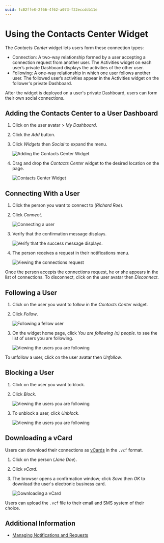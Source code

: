 ```yaml
---
uuid: fc02ffe8-2f66-4f62-a073-f22eccddb11e
---
```

# Using the Contacts Center Widget

 The _Contacts Center_ widget lets users form these connection types:

* Connection: A two-way relationship formed by a user accepting a connection request from another user. The Activities widget on each user’s private Dashboard displays the activities of the other user.
* Following: A one-way relationship in which one user follows another user. The followed user’s activities appear in the Activities widget on the follower's private Dashboard.

After the widget is deployed on a user's private Dashboard, users can form their own social connections.

## Adding the Contacts Center to a User Dashboard

1. Click on the user avatar > _My Dashboard_.
1. Click the _Add_ button.
1. Click _Widgets_ then _Social_ to expand the menu.

    ![Adding the Contacts Center Widget](./using-the-contacts-center-widget/images/12.png)

1. Drag and drop the _Contacts Center_ widget to the desired location on the page.

    ![Contacts Center Widget](./using-the-contacts-center-widget/images/02.png)

## Connecting With a User

1. Click the person you want to connect to (_Richard Roe_).
1. Click _Connect_.

    ![Connecting a user](./using-the-contacts-center-widget/images/03.png)

1. Verify that the confirmation message displays.

    ![Verify that the success message displays.](./using-the-contacts-center-widget/images/04.png)

1. The person receives a request in their notifications menu.

    ![Viewing the connections request](./using-the-contacts-center-widget/images/05.png)

Once the person accepts the connections request, he or she appears in the list of connections. To disconnect, click on the user avatar then _Disconnect_.

## Following a User

1. Click on the user you want to follow in the _Contacts Center_ widget.
1. Click _Follow_.

    ![Following a fellow user](./using-the-contacts-center-widget/images/07.png)

1. On the widget home page, click _You are following (x) people._ to see the list of users you are following.

    ![Viewing the users you are following](./using-the-contacts-center-widget/images/08.png)

To unfollow a user, click on the user avatar then _Unfollow_.

## Blocking a User

1. Click on the user you want to block.
1. Click _Block_.

    ![Viewing the users you are following](./using-the-contacts-center-widget/images/09.png)

1. To unblock a user, click _Unblock_.

    ![Viewing the users you are following](./using-the-contacts-center-widget/images/10.png)

## Downloading a vCard

Users can download their connections as [vCards](https://en.wikipedia.org/wiki/VCard) in the `.vcf` format.

1. Click on the person (_Jane Doe_).
1. Click _vCard_.
1. The browser opens a confirmation window; click _Save_ then _OK_ to download the user's electronic business card.

    ![Downloading a vCard](./using-the-contacts-center-widget/images/11.png)

Users can upload the `.vcf` file to their email and SMS system of their choice.

## Additional Information

* [Managing Notifications and Requests](../../notifications-and-requests/user-guide/managing-notifications-and-requests.md)
